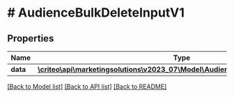 # # AudienceBulkDeleteInputV1

## Properties

Name | Type | Description | Notes
------------ | ------------- | ------------- | -------------
**data** | [**\criteo\api\marketingsolutions\v2023_07\Model\AudienceDeleteEntityV1Resource[]**](AudienceDeleteEntityV1Resource.md) |  | [optional]

[[Back to Model list]](../../README.md#models) [[Back to API list]](../../README.md#endpoints) [[Back to README]](../../README.md)
